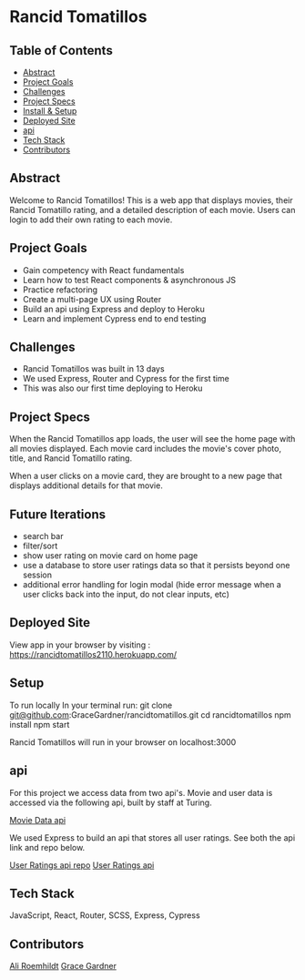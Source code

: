 # Rancid Tomatillos

## Table of Contents   
  - [Abstract](#abstract)
  - [Project Goals](#project-goals)
  - [Challenges](#challenges)   
  - [Project Specs](#project-specs)   
  - [Install & Setup](#set-up)
  - [Deployed Site](#deployed-site)
  - [api](#api)   
  - [Tech Stack](#tech-stack)  
  - [Contributors](#contributors)   

## Abstract
Welcome to Rancid Tomatillos! This is a web app that displays movies, their Rancid Tomatillo rating, and a detailed description of each movie. Users can login to add their own rating to each movie.

## Project Goals

- Gain competency with React fundamentals
- Learn how to test React components & asynchronous JS
- Practice refactoring
- Create a multi-page UX using Router
- Build an api using Express and deploy to Heroku
- Learn and implement Cypress end to end testing

## Challenges

- Rancid Tomatillos was built in 13 days
- We used Express, Router and Cypress for the first time
- This was also our first time deploying to Heroku

## Project Specs
When the Rancid Tomatillos app loads, the user will see the home page with all movies displayed. Each movie card includes the movie's cover photo, title, and Rancid Tomatillo rating.

When a user clicks on a movie card, they are brought to a new page that displays additional details for that movie.

## Future Iterations
- search bar
- filter/sort
- show user rating on movie card on home page
- use a database to store user ratings data so that it persists beyond one session
- additional error handling for login modal (hide error message when a user clicks back into the input, do not clear inputs, etc)

## Deployed Site
View app in your browser by visiting : https://rancidtomatillos2110.herokuapp.com/

## Setup
To run locally
In your terminal run:
git clone git@github.com:GraceGardner/rancidtomatillos.git
cd rancidtomatillos
npm install
npm start

Rancid Tomatillos will run in your browser on localhost:3000

## api
For this project we access data from two api's. Movie and user data is accessed via the following api, built by staff at Turing.

[Movie Data api](https://rancid-tomatillos.herokuapp.com/api/v1)

We used Express to build an api that stores all user ratings. See both the api link and repo below.

[User Ratings api repo](https://github.com/aliroemhildt/user-ratings-api)
[User Ratings api](https://user-ratings-api.herokuapp.com/api/v1/ratings)

## Tech Stack
JavaScript, React, Router, SCSS, Express, Cypress

## Contributors
[Ali Roemhildt](https://github.com/aliroemhildt)
[Grace Gardner](https://github.com/GraceGardner)

